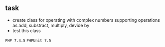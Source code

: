## task
- create class for operating with complex numbers supporting operations as add, substract, multiply, devide by 
- test this class

`PHP 7.4.5` `PHPUnit 7.5`
